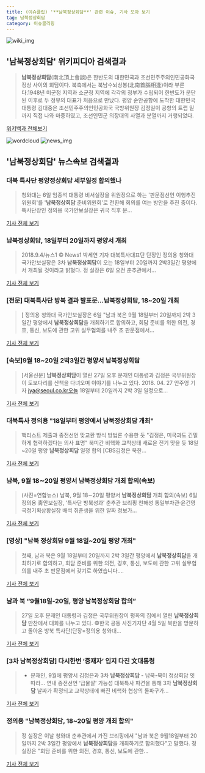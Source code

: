 ```yaml
---
title: (이슈클립) '**남북정상회담**' 관련 이슈, 기사 모아 보기
tag: 남북정상회담
category: 이슈클리핑
---
```

![wiki_img](https://user-images.githubusercontent.com/42597476/44503234-41136a80-a6d0-11e8-9071-6fc6418eafe4.png)
## **'**남북정상회담**'** 위키피디아 검색결과
>**남북정상회담**(南北頂上會談)은 한반도의 대한민국과 조선민주주의인민공화국 정상 사이의 회담이다. 북측에서는 북남수뇌상봉(北南首腦相逢)이라 부른다.1948년 미군정 지역과 소군정 지역에 각각의 정부가 수립되어 한반도가 분단된 이후로 두 정부의 대표가 처음으로 만났다. 평양 순안공항에 도착한 대한민국 대통령 김대중은 조선민주주의인민공화국 국방위원장 김정일이 공항의 트랩 밑까지 직접 나와 마중하였고, 조선인민군 의장대의 사열과 분열까지 거행되었다.

<a href="https://ko.wikipedia.org/wiki/남북정상회담" target="_blank">위키백과 전체보기</a>

![wordcloud](https://s3.ap-northeast-2.amazonaws.com/lyrics101-wordcloud/2018-09-06-1536200153.png)
![news_img](https://user-images.githubusercontent.com/42597476/44507050-1206f400-a6e4-11e8-8d98-7ffbfebb353f.png)
## **'**남북정상회담**'** 뉴스속보 검색결과
### 대북 특사단 평양정상회담 세부일정 합의했나

>청와대는 6일 임종석 대통령 비서실장을 위원장으로 하는 '판문점선언 이행추진위원회'를 '**남북정상회담** 준비위원회'로 전환해 회의를 여는 방안을 추진 중이다. 특사단장인 정의용 국가안보실장은 귀국 직후 문...

<a href="http://www.segye.com/content/html/2018/09/06/20180906000021.html?OutUrl=naver" target="_blank">기사 전체 보기</a>

### **남북정상회담**, 18일부터 20일까지 평양서 개최

>2018.9.4/뉴스1 © News1 박세연 기자 대북특사대표단 단장인 정의용 청와대 국가안보실장은 3차 **남북정상회담**이 오는 18일부터 20일까지 2박3일간 평양에서 개최될 것이라고 밝혔다. 정 실장은 6일 오전 춘추관에서...

<a href="http://news1.kr/articles/?3418967" target="_blank">기사 전체 보기</a>

### [전문] 대북특사단 방북 결과 발표문…**남북정상회담**, 18~20일 개최

>[ 정의용 청와대 국가안보실장은 6일 "남과 북은 9월 18일부터 20일까지 2박 3일간 평양에서 **남북정상회담**을 개최하기로 합의하고, 회담 준비를 위한 의전, 경호, 통신, 보도에 관한 고위 실무협의를 내주 초 판문점에서...

<a href="http://view.asiae.co.kr/news/view.htm?idxno=2018090610195159001" target="_blank">기사 전체 보기</a>

### [속보]9월 18~20일 2박3일간 평양서 **남북정상회담**

>[서울신문] **남북정상회담**이 열린 27일 오후 문재인 대통령과 김정은 국무위원장이 도보다리를 산책을 다녀오며 이야기를 나누고 있다. 2018. 04. 27 안주영 기자 jya@seoul.co.kr오늘 18일부터 20일까지 2박 3일 일정으로...

<a href="http://www.seoul.co.kr/news/newsView.php?id=20180906500020&wlog_tag3=naver" target="_blank">기사 전체 보기</a>

### 대북특사 정의용 "18일부터 평양에서 **남북정상회담** 개최"

>핵리스트 제출과 종전선언 맞교환 방식 방법론 수용한 듯 "김정은, 미국과도 긴밀하게 협력하겠다는 의사 표명" 북미간 비핵화 교착상태 새로운 전기 맞을 듯 18일~20일 평양 **남북정상회담** 일정 합의 [CBS김정은 북한...

<a href="http://www.nocutnews.co.kr/news/5027545" target="_blank">기사 전체 보기</a>

### 남북, 9월 18∼20일 평양서 **남북정상회담** 개최 합의(속보)

>(사진=연합뉴스) 남북, 9월 18∼20일 평양서 **남북정상회담** 개최 합의(속보) 6일 정의용 靑안보실장, ‘특사단 방북성과’ 춘추관 브리핑 천해성 통일부차관·윤건영 국정기획상황실장 배석 취준생을 위한 알짜 정보가...

<a href="http://www.edaily.co.kr/news/newspath.asp?newsid=02620726619337496" target="_blank">기사 전체 보기</a>

### [영상] "남북 정상회담 9월 18일~20일 평양 개최"

>첫째, 남과 북은 9월 18일부터 20일까지 2박 3일간 평양에서 **남북정상회담**을 개최하기로 합의하고, 회담 준비를 위한 의전, 경호, 통신, 보도에 관한 고위 실무협의를 내주 초 판문점에서 갖기로 하였습니다....

<a href="http://imnews.imbc.com/news/2018/politic/article/4808033_22672.html" target="_blank">기사 전체 보기</a>

### 남과 북 “9월18일-20일, 평양 **남북정상회담** 합의”

>27일 오후 문재인 대통령과 김정은 국무위원장이 평화의 집에서 열린 **남북정상회담** 만찬에서 대화를 나누고 있다.     ©한국 공동 사진기자단 4월 5일 북한을 방문하고 돌아온 방북 특사단(단장=정의용 청와대...

<a href="http://www.breaknews.com/sub_read.html?uid=599560&section=sc1" target="_blank">기사 전체 보기</a>

### [3차 **남북정상회담**] 다시한번 ‘중재자’ 입지 다진 文대통령

>- 문재인, 9월에 평양서 김정은과 3차 **남북정상회담** - 남북-북미 정상회담 잇따라… 연내 종전선언 ‘급물살’ 가능성 대북특사 파견을 통해 3차 **남북정상회담** 날짜가 확정되고 교착상태에 빠진 비핵화 협상의 돌파구가...

<a href="http://news.heraldcorp.com/view.php?ud=20180906000181" target="_blank">기사 전체 보기</a>

### 정의용 "**남북정상회담**, 18~20일 평양 개최 합의"

>정 실장은 이날 청와대 춘추관에서 가진 브리핑에서 "남과 북은 9월18일부터 20일까지 2박 3일간 평양에서 **남북정상회담**을 개최하기로 합의했다"고 말했다. 정 실장은 "회담 준비를 위한 의전, 경호, 통신, 보도에 관한...

<a href="http://www.newsis.com/view/?id=NISX20180906_0000411076&cID=10301&pID=10300" target="_blank">기사 전체 보기</a>


